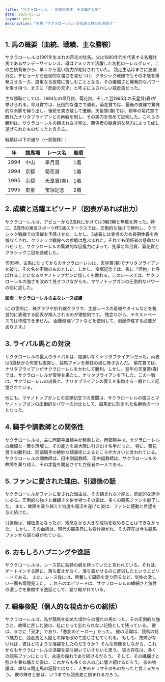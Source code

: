 ```yaml
---
title: "サクラローレル - 悲劇の天才、その輝きと影"
date: 2025-05-12
layout: post
description: "名馬『サクラローレル』の伝説と魅力を深堀り"
---
```


## 1. 馬の概要（血統、戦績、主な勝鞍）

サクラローレルは1991年生まれの芦毛の牡馬。父は1980年代を代表する名種牡馬であるサンデーサイレンス、母はアメリカで活躍した名牝ローレルグレイ。この血統背景から、早くから高い能力が期待されていた。  競走生活はまさに波瀾万丈。デビューから圧倒的な強さを見せつけ、クラシック戦線でもその才能を爆発させる一方、度重なる故障に苦しむこととなる。その繊細さと爆発的なパワーを併せ持つ、まさに「悲劇の天才」と呼ぶにふさわしい競走馬だった。

主な勝鞍としては、1994年の皐月賞、菊花賞、そして翌1995年の天皇賞(春)が挙げられる。皐月賞では、圧倒的な強さで勝利。菊花賞では、最後の直線で驚異的な末脚を繰り出し、後続を突き放して優勝。天皇賞(春)では、前年の菊花賞で敗れたナリタブライアンとの再戦を制し、その実力を改めて証明した。これらの勝利は、サクラローレルの類まれな才能と、関係者の献身的な努力によって成し遂げられたものだったと言える。

戦績は以下の通り（一部抜粋）：

| 年 | 競馬場 | レース名 | 着順 |
|---|---|---|---|
| 1994 | 中山 | 皐月賞 | 1着 |
| 1994 | 京都 | 菊花賞 | 1着 |
| 1995 | 京都 | 天皇賞(春) | 1着 |
| 1995 | 東京 | 宝塚記念 | 2着 |


## 2. 成績と活躍エピソード（図表があれば出力）

サクラローレルは、デビューから2歳秋にかけては3戦3勝と無敗を誇った。特に、2歳時の東京スポーツ杯2歳ステークスでは、圧倒的な強さで勝利し、クラシック戦線での活躍を予感させた。しかし、3歳春には骨折のため長期休養を余儀なくされ、クラシック戦線への参戦は危ぶまれた。それでも関係者の懸命なリハビリと、サクラローレルの驚異的な回復力によって、見事に皐月賞、菊花賞とクラシック二冠を達成した。

1995年、古馬になってからのサクラローレルは、天皇賞(春)でナリタブライアンを破り、その名を不動のものとした。しかし、宝塚記念では、後に「怪物」と呼ばれることになるマヤノトップガンに惜しくも敗れる。このレースでは、サクラローレルの強さを改めて見せつけながらも、マヤノトップガンの圧倒的なパワーの前に屈した。


**図表：サクラローレルの主なレース成績**

(この箇所に、棒グラフや折れ線グラフで、主要レースの着順やタイムなどを視覚的に表現する図表が挿入されるのが理想的です。  残念ながら、テキストベースでは作成できません。  画像処理ソフトなどを使用して、別途作成する必要があります。)


## 3. ライバル馬との対決

サクラローレルの最大のライバルは、間違いなくナリタブライアンだった。両者は3歳秋から何度も激突し、競馬ファンを熱狂の渦に巻き込んだ。  菊花賞では、ナリタブライアンがサクラローレルをかわして勝利。しかし、翌年の天皇賞(春)では、サクラローレルが雪辱を果たし、ナリタブライアンを下した。この一戦は、サクラローレルの成長と、ナリタブライアンの衰えを象徴する一戦として記憶されている。

他にも、マヤノトップガンとの宝塚記念での激闘は、サクラローレルの強さとマヤノトップガンの圧倒的なパワーの対比として、競馬史に刻まれた名勝負の一つとなった。


## 4. 騎手や調教師との関係性

サクラローレルは、主に岡部幸雄騎手が騎乗した。岡部騎手は、サクラローレルの繊細な一面を理解し、その能力を最大限に引き出す名手だった。  特に、菊花賞での勝利は、岡部騎手の絶妙な騎乗術によるところが大きいと言われている。  サクラローレルの調教師は、田中剛調教師。  田中調教師は、サクラローレルの故障を乗り越え、その才能を開花させた立役者の一人である。


## 5. ファンに愛された理由、引退後の話

サクラローレルがファンに愛された理由は、その類まれな才能と、悲劇的な運命にある。圧倒的な強さと繊細さを併せ持つその姿は、多くの競馬ファンを魅了した。  また、故障を乗り越えて何度も復活を遂げた姿は、ファンに感動と希望を与え続けた。

引退後は、種牡馬となったが、残念ながら大きな成功を収めることはできなかった。  しかし、その血統は、現代の競馬界にも受け継がれ、その存在は今も競馬ファンから語り継がれている。


## 6. おもしろハプニングや逸話

サクラローレルは、レース前に独特の癖を持っていたと言われている。それは、ゲートインする際に、落ち着きがなく、落ち着かせるのに苦労したというエピソードである。  また、レース後には、興奮して周囲を走り回るなど、気性の激しい一面も垣間見えた。  これらのエピソードは、サクラローレルの繊細さと気性の激しさを象徴する逸話として、語り継がれている。


## 7. 編集後記（個人的な視点からの総括）

サクラローレルは、私が競馬を始めた頃からの憧れの馬だった。その圧倒的な強さと、故障に苦しむ姿は、私にとって忘れられない記憶として残っている。  彼は、まさに「天才」であり、「悲劇のヒーロー」だった。  彼の活躍は、競馬の持つ魅力と、競走馬と人間との絆を改めて感じさせてくれる。  もしも、故障がなければ、彼はどのような活躍をしたのだろうか？  そんな想像をしながら、これからもサクラローレルの活躍を語り継いでいきたいと思う。  彼の存在は、多くの競馬ファンにとって、永遠の憧れであり続けるだろう。  そして、その繊細さと強さを兼ね備えた姿は、これからも多くの人の心に響き続けるだろう。  彼の物語は、単なる競走馬の記録ではなく、人生のドラマそのものだったと言えるだろう。  彼の輝きと影は、いつまでも競馬史に刻まれるだろう。
